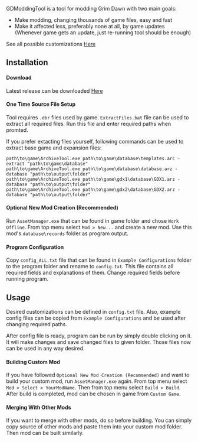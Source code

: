 GDModdingTool is a tool for modding Grim Dawn with two main goals:
* Make modding, changing thousands of game files, easy and fast
* Make it affected less, preferably none at all, by game updates (Whenever game gets an update, just re-running tool should be enough)

See all possible customizations [Here](https://github.com/azakhi/GDModdingTool/blob/master/Example%20Configurations/config_ALL.txt)

## Installation
#### Download
Latest release can be downloaded [Here](https://github.com/azakhi/GDModdingTool/releases/latest)

#### One Time Source File Setup
Tool requires `.dbr` files used by game. `ExtractFiles.bat` file can be used to extract all required files. Run this file and enter required paths when promted.

If you prefer extacting files yourself, following commands can be used to extract base game and expansion files:
```
path\to\game\ArchiveTool.exe path\to\game\database\templates.arc -extract "path\to\game\database"
path\to\game\ArchiveTool.exe path\to\game\database\database.arz -database "path\to\output\folder"
path\to\game\ArchiveTool.exe path\to\game\gdx1\database\GDX1.arz -database "path\to\output\folder"
path\to\game\ArchiveTool.exe path\to\game\gdx2\database\GDX2.arz -database "path\to\output\folder"
```

#### Optional New Mod Creation (Recommended)
Run `AssetManager.exe` that can be found in game folder and chose `Work Offline`. From top menu select `Mod > New...` and create a new mod. Use this mod's `database\records` folder as program output.

#### Program Configuration
Copy `config_ALL.txt` file that can be found in `Example Configurations` folder to the program folder and rename to `config.txt`. This file contains all required fields and explanations of them. Change required fields before running program.

## Usage
Desired customizations can be defined in `config.txt` file. Also, example config files can be copied from `Example Configurations` and be used after changing required paths.

After config file is ready, program can be run by simply double clicking on it. It will make changes and save changed files to given folder. Those files now can be used in any way desired.

#### Building Custom Mod
If you have followed `Optional New Mod Creation (Recommended)` and want to build your custom mod, run `AssetManager.exe` again. From top menu select `Mod > Select > YourModName`. Then from top menu select `Build > Build`. After build is completed, mod can be chosen in game from `Custom Game`.

#### Merging With Other Mods
If you want to merge with other mods, do so before building. You can simply copy source of other mods and paste them into your custom mod folder. Then mod can be built similarly.
